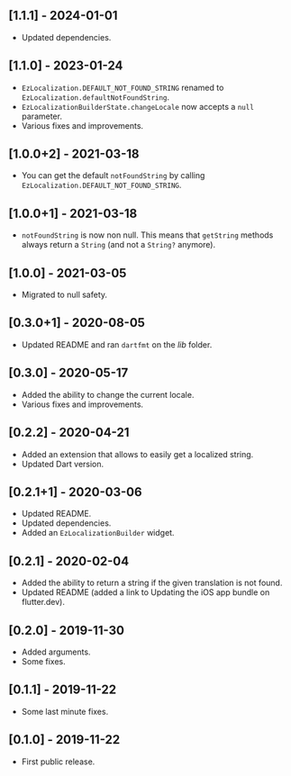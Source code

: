 ## [1.1.1] - 2024-01-01

* Updated dependencies.

## [1.1.0] - 2023-01-24

* `EzLocalization.DEFAULT_NOT_FOUND_STRING` renamed to `EzLocalization.defaultNotFoundString`.
* `EzLocalizationBuilderState.changeLocale` now accepts a `null` parameter.
* Various fixes and improvements.

## [1.0.0+2] - 2021-03-18

* You can get the default `notFoundString` by calling `EzLocalization.DEFAULT_NOT_FOUND_STRING`.

## [1.0.0+1] - 2021-03-18

* `notFoundString` is now non null. This means that `getString` methods always return a `String` (and not a `String?` anymore).

## [1.0.0] - 2021-03-05

* Migrated to null safety.

## [0.3.0+1] - 2020-08-05

* Updated README and ran `dartfmt` on the _lib_ folder.

## [0.3.0] - 2020-05-17

* Added the ability to change the current locale.
* Various fixes and improvements.

## [0.2.2] - 2020-04-21

* Added an extension that allows to easily get a localized string.
* Updated Dart version.

## [0.2.1+1] - 2020-03-06

* Updated README.
* Updated dependencies.
* Added an `EzLocalizationBuilder` widget.

## [0.2.1] - 2020-02-04

* Added the ability to return a string if the given translation is not found.
* Updated README (added a link to Updating the iOS app bundle on flutter.dev).

## [0.2.0] - 2019-11-30

* Added arguments.
* Some fixes.

## [0.1.1] - 2019-11-22

* Some last minute fixes.

## [0.1.0] - 2019-11-22

* First public release.
